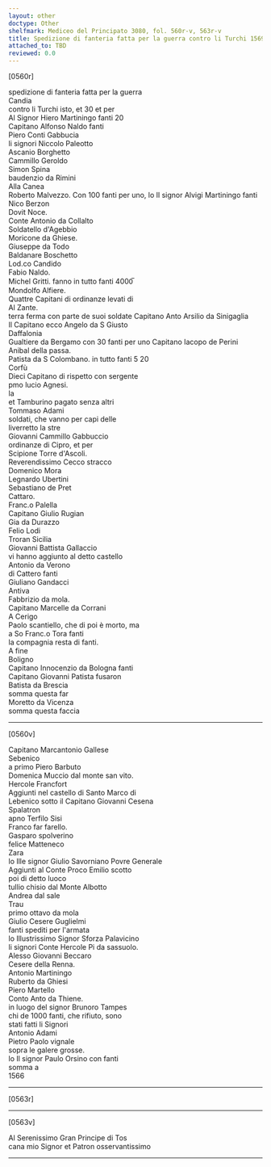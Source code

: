 ```yaml
---
layout: other
doctype: Other
shelfmark: Mediceo del Principato 3080, fol. 560r-v, 563r-v
title: Spedizione di fanteria fatta per la guerra contro li Turchi 1569 et 70 et prima
attached_to: TBD
reviewed: 0.0
---
```


[0560r]  
  
  
spedizione di fanteria fatta per la guerra  
Candia  
contro li Turchi isto, et 30 et per  
Al Signor Hiero Martiningo fanti 20  
Capitano Alfonso Naldo fanti  
Piero Conti Gabbucia  
li signori Niccolo Paleotto  
Ascanio Borghetto  
Cammillo Geroldo  
Simon Spina  
baudenzio da Rimini  
Alla Canea  
Roberto Malvezzo. Con 100 fanti per uno, lo Il signor Alvigi Martiningo fanti  
Nico Berzon  
Dovit Noce.  
Conte Antonio da Collalto  
Soldatello d'Agebbio  
Moricone da Ghiese.  
Giuseppe da Todo  
Baldanare Boschetto  
Lod.co Candido  
Fabio Naldo.  
Michel Gritti. fanno in tutto fanti 4000̅  
Mondolfo Alfiere.  
Quattre Capitani di ordinanze levati di  
Al Zante.  
terra ferma con parte de suoi soldate Capitano Anto Arsilio da Sinigaglia  
Il Capitano ecco Angelo da S Giusto  
Daffalonia  
Gualtiere da Bergamo con 30 fanti per uno Capitano Iacopo de Perini  
Anibal della passa.  
Patista da S Colombano. in tutto fanti 5 20  
Corfù  
Dieci Capitano di rispetto con sergente  
pmo lucio Agnesi.  
la  
et Tamburino pagato senza altri  
Tommaso Adami  
soldati, che vanno per capi delle  
liverretto la stre  
Giovanni Cammillo Gabbuccio  
ordinanze di Cipro, et per  
Scipione Torre d'Ascoli.  
Reverendissimo Cecco stracco  
Domenico Mora  
Legnardo Ubertini  
Sebastiano de Pret  
Cattaro.  
Franc.o Palella  
Capitano Giulio Rugian  
Gia da Durazzo  
Felio Lodi  
Troran Sicilia  
Giovanni Battista Gallaccio  
vi hanno aggiunto al detto castello  
Antonio da Verono  
di Cattero fanti  
Giuliano Gandacci  
Antiva  
Fabbrizio da mola.  
Capitano Marcelle da Corrani  
A Cerigo  
Paolo scantiello, che di poi è morto, ma  
a So Franc.o Tora fanti  
la compagnia resta di fanti.  
A fine  
Boligno  
Capitano Innocenzio da Bologna fanti  
Capitano Giovanni Patista fusaron  
Batista da Brescia  
somma questa far  
Moretto da Vicenza  
somma questa faccia  
  
---  

[0560v]  
  
  
Capitano Marcantonio Gallese  
Sebenico  
a primo Piero Barbuto  
Domenica Muccio dal monte san vito.  
Hercole Francfort  
Aggiunti nel castello di Santo Marco di  
Lebenico sotto il Capitano Giovanni Cesena  
Spalatron  
apno Terfilo Sisi  
Franco far farello.  
Gasparo spolverino  
felice Matteneco  
Zara  
lo Ille signor Giulio Savorniano Povre Generale  
Aggiunti al Conte Proco Emilio scotto  
poi di detto luoco  
tullio chisio dal Monte Albotto  
Andrea dal sale  
Trau  
primo ottavo da mola  
Giulio Cesere Guglielmi  
fanti spediti per l'armata  
lo Illustrissimo Signor Sforza Palavicino  
li signori Conte Hercole Pi da sassuolo.  
Alesso Giovanni Beccaro  
Cesere della Renna.  
Antonio Martiningo  
Ruberto da Ghiesi  
Piero Martello  
Conto Anto da Thiene.  
in luogo del signor Brunoro Tampes  
chi de 1000 fanti, che rifiuto, sono  
stati fatti li Signori  
Antonio Adami  
Pietro Paolo vignale  
sopra le galere grosse.  
lo Il signor Paulo Orsino con fanti  
somma a  
1566  
  
---  

[0563r]  
  
  
  
---  

[0563v]  
  
  
Al Serenissimo Gran Principe di Tos  
cana mio Signor et Patron osservantissimo  
  
---  

